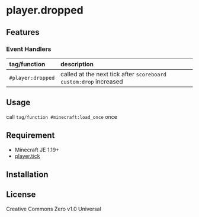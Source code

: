 player.dropped
==

## Features

### Event Handlers

|tag/function|description|
|:--|:--|
|`#player:dropped`|called at the next tick after `scoreboard custom:drop` increased|

## Usage

call `tag/function #minecraft:load_once` once

## Requirement

- Minecraft JE 1.19+
- [player.tick](https://github.com/a-happin/player-datapacks/tree/master/10.player.tick)

## Installation

## License
Creative Commons Zero v1.0 Universal
